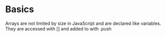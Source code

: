 # Basics

Arrays are not limited by size in JavaScript and are declared like variables. They are accessed with [] and added to with .push
